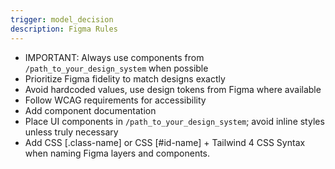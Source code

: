 ```yaml
---
trigger: model_decision
description: Figma Rules
---
```


- IMPORTANT: Always use components from `/path_to_your_design_system` when possible
- Prioritize Figma fidelity to match designs exactly
- Avoid hardcoded values, use design tokens from Figma where available
- Follow WCAG requirements for accessibility
- Add component documentation
- Place UI components in `/path_to_your_design_system`; avoid inline styles unless truly necessary
- Add CSS [.class-name] or CSS [#id-name] + Tailwind 4 CSS Syntax when naming Figma layers and components.
